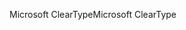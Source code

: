 <span data-ttu-id="b3c4f-101">Microsoft ClearType</span><span class="sxs-lookup"><span data-stu-id="b3c4f-101">Microsoft ClearType</span></span>